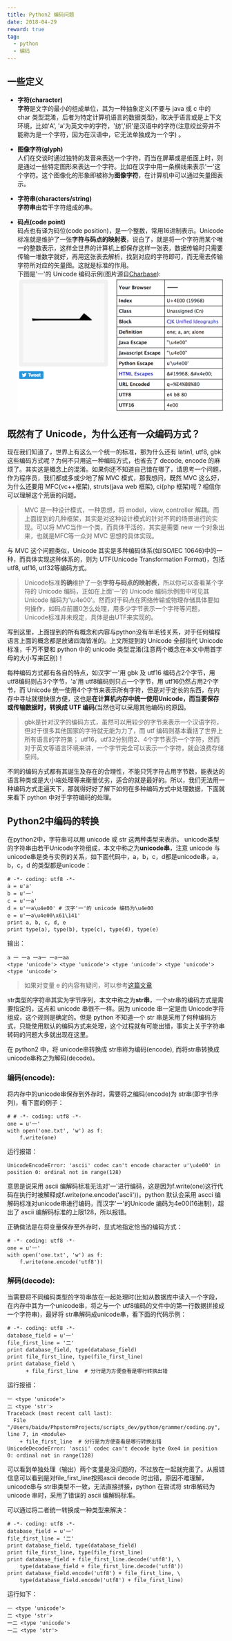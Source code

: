 ```yaml
---
title: Python2 编码问题
date: 2018-04-29
reward: true
tag:
  - python
  - 编码
---
```


## 一些定义
* **字符(character)**
<br>**字符**是文字的最小的组成单位，其为一种抽象定义(不要与 java 或 c 中的 char 类型混淆，后者为特定计算机语言的数据类型)，取决于语言或是上下文环境，比如'A', 'a'为英文中的字符，'纺','织'是汉语中的字符(注意绞丝旁并不能称为是一个字符，因为在汉语中，它无法单独成为一个字) 。
<!-- more -->
* **图像字符(glyph)**
<br>人们在交谈时通过独特的发音来表达一个字符，而当在屏幕或是纸面上时，则是通过一些特定图形来表达一个字符。比如在汉字中用一条横线来表示'一'这个字符。这个图像化的形象即被称为**图像字符**，在计算机中可以通过矢量图表示。

* **字符串(characters/string)**
<br>**字符串**由若干字符组成的串。

* **码点(code point)**
<br>码点也有译为码位(code position)，是一个整数，常用16进制表示。Unicode标准就是维护了一张**字符与码点的映射表**，说白了，就是将一个字符用某个唯一的整数表示，这样全世界的计算机上都保存这样一张表，数据传输时只需要传输一堆数字就好，再用这张表去解析，找到对应的字符即可，而无需去传输字符所对应的矢量图。这就是标准的作用。<br>
下图是'一'的 Unicode 编码示例(图片源自[Charbase](https://www.charbase.com/4e00-unicode-cjk-unified-ideograph)):<br>
![one](/img/blog/one.png)

## 既然有了 Unicode，为什么还有一众编码方式？
现在我们知道了，世界上有这么一个统一的标准，那为什么还有 latin1, utf8, gbk 这些编码方式呢？为何不只用这一种编码方式，也省去了 decode, encode 的麻烦了。其实这是概念上的混淆。如果你还不知道自己错在哪了，请思考一个问题，作为程序员，我们都或多或少地了解 MVC 模式，那我想问，既然 MVC 这么好，为什么还要用 MFC(vc++框架), struts(java web 框架), ci(php 框架)呢？相信你可以理解这个荒唐的问题。
>MVC 是一种设计模式，一种思想，将 model，view, controller 解耦。而上面提到的几种框架，其实是对这种设计模式的针对不同的场景进行的实现。可以将 MVC当作一个类，而具体干活的，其实是需要 new 一个对象出来，也就是MFC等一众对 MVC 思想的具体实现。

与 MVC 这个问题类似，Unicode 其实是多种编码体系(如ISO/IEC 10646)中的一种，而具体实现这种体系的，则为 UTF(Unicode Transformation Format)，包括 utf8, utf16, utf32等编码方式。
>Unicode标准**的确**维护了一张**字符与码点的映射表**，所以你可以查看某个字符的 Unicode 编码，正如在上面'一'的 Unicode 编码示例图中可见其 Unicode 编码为'\u4e00'。然而对于码点在网络传输或物理存储具体要如何操作，如码点前置0怎么处理，用多少字节表示一个字符等问题，Unicode标准并未规定，具体是由UTF来实现的。

写到这里，上面提到的所有概念和内容与python没有半毛钱关系，对于任何编程语言上面的概念都是放诸四海皆准的。上文所提到的 Unicode 全部指代 Unicode 标准，千万不要和 python 中的 unicode 类型混淆(注意两个概念在本文中用首字母的大小写来区别)！

每种编码方式都有各自的特点，如汉字'一'用 gbk 及 utf16 编码占2个字节，用 utf8编码则占3个字节，'a'用 utf8编码则只占一个字节，用 utf16仍然占用2个字节，而 Unicode 统一使用4个字节来表示所有字符，但是对于定长的东西，在内存中寻址就很快很方便，这也是**在计算机内存中统一使用Unicode，而当要保存或传输数据时，转换成 UTF 编码**(当然也可以采用其他编码)的原因。
> gbk是针对汉字的编码方式，虽然可以用较少的字节来表示一个汉语字符，但对于很多其他国家的字符就无能为力了，而 utf 编码则基本囊括了世界上所有语言的字符集；
utf16，utf32分别用2、4个字节表示一个字符，然而对于英文等语言环境来讲，一个字节完全可以表示一个字符，就会浪费存储空间。

不同的编码方式都有其诞生及存在的合理性，不能只凭字符占用字节数，能表达的语言种类或是大小端处理等来衡量优劣，适合的就是最好的。所以，我们无法用一种编码方式走遍天下，那就得好好了解下如何在多种编码方式中处理数据，下面就来看下 python 中对于字符编码的处理。

## Python2中编码的转换
在python2中，字符串可以用 unicode 或 str 这两种类型来表示。
unicode类型的字符串由若干Unicode字符组成，本文中称之为**unicode串**，注意 unicode 与 unicode串是类与实例的关系，如下面代码中，a，b，c，d都是unicode串，a，b，c，d 的类型都是unicode：
```
# -*- coding: utf8 -*-
a = u'a'
b = u'一'
c = u'一a'
d = u'一a\u4e00' # 汉字'一'的 unicode 编码为\u4e00
e = u'一a\u4e00\x61\141'
print a, b, c, d, e
print type(a), type(b), type(c), type(d), type(e)
```
输出：
```
a 一 一a 一a一 一a一aa
<type 'unicode'> <type 'unicode'> <type 'unicode'> <type 'unicode'> <type 'unicode'>
```
>如果对变量 e 的内容有疑问，可以参考[这篇文章](http://python-reference.readthedocs.io/en/latest/docs/str/escapes.html)

str类型的字符串其实为字节序列，本文中称之为**str串**，一个str串的编码方式是需要指定的，这点和 unicode 串很不一样。因为 unicode 串一定是由 Unicode字符组成，这个规则是确定的。但是 python 不知道一个 str 串是采用了何种编码方式，只能使用默认的编码方式来处理，这个过程就有可能出错，事实上关于字符串转码的问题大多就出现在这里。

在 python2 中，将 unicode串转换成 str串称为编码(encode), 而将str串转换成 unicode串称之为解码(decode)。
### 编码(encode):
将内存中的unicode串保存到外存时，需要将之编码(encode)为 str串(即字节序列)，看下面的例子：
```
# # -*- coding: utf8 -*-
one = u'一'
with open('one.txt', 'w') as f:
    f.write(one)
```
运行报错：
```
UnicodeEncodeError: 'ascii' codec can't encode character u'\u4e00' in position 0: ordinal not in range(128)
```
意思是说采用 ascii 编解码标准无法对'一'进行编码，这是因为f.write(one)这行代码在执行时被解释成f.write(one.encode('ascii'))。python 默认会采用 ascci 编解码标准对unicode串进行编码，而汉字'一'的Unicode 编码为4e00(16进制)，超出了 ascii 编解码标准的上限128，所以报错。

正确做法是在将变量保存至外存时，显式地指定恰当的编码方式：
```
# -*- coding: utf8 -*-
one = u'一'
with open('one.txt', 'w') as f:
    f.write(one.encode('utf8'))
```
### 解码(decode):
当需要将不同编码类型的字符串放在一起处理时(比如从数据库中读入一个字段，在内存中其为一个unicode串，将之与一个 utf8编码的文件中的第一行数据拼接成一个字符串)，最好将 str串解码成unicode串，看下面的代码示例：
```
# -*- coding: utf8 -*-
database_field = u'一'
file_first_line = '二'
print database_field, type(database_field)
print file_first_line, type(file_first_line)
print database_field \
      + file_first_line  # 分行是为方便查看是哪行转换出错
```
运行报错：
```
一 <type 'unicode'>
二 <type 'str'>
Traceback (most recent call last):
  File "/Users/baidu/PhpstormProjects/scripts_dev/python/grammer/coding.py", line 7, in <module>
    + file_first_line  # 分行是为方便查看是哪行转换出错
UnicodeDecodeError: 'ascii' codec can't decode byte 0xe4 in position 0: ordinal not in range(128)
```
可以看到单独处理（输出）两个变量是没问题的，不过放在一起就完蛋了。从报错信息可以看到是对file_first_line按照ascii decode 时出错，原因不难理解，unicode串与 str串类型不一致，无法直接拼接，python 在尝试将 str串解码为 unicode 串时，采用了错误的 ascii 编解码标准。

可以通过将二者统一转换成一种类型来解决：
```
# -*- coding: utf8 -*-
database_field = u'一'
file_first_line = '二'
print database_field, type(database_field)
print file_first_line, type(file_first_line)
print database_field + file_first_line.decode('utf8'), \
    type(database_field + file_first_line.decode('utf8'))
print database_field.encode('utf8') + file_first_line, \
    type(database_field.encode('utf8') + file_first_line)
```
运行如下：
```
一 <type 'unicode'>
二 <type 'str'>
一二 <type 'unicode'>
一二 <type 'str'>
```
